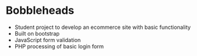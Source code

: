 # Bobbleheads

+ Student project to develop an ecommerce site with basic functionality
+ Built on bootstrap 
+ JavaScript form validation 
+ PHP processing of basic login form 
